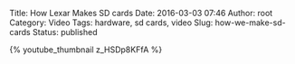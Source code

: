 Title: How Lexar Makes SD cards
Date: 2016-03-03 07:46
Author: root
Category: Video
Tags: hardware, sd cards, video
Slug: how-we-make-sd-cards
Status: published

{% youtube_thumbnail z_HSDp8KFfA %}
